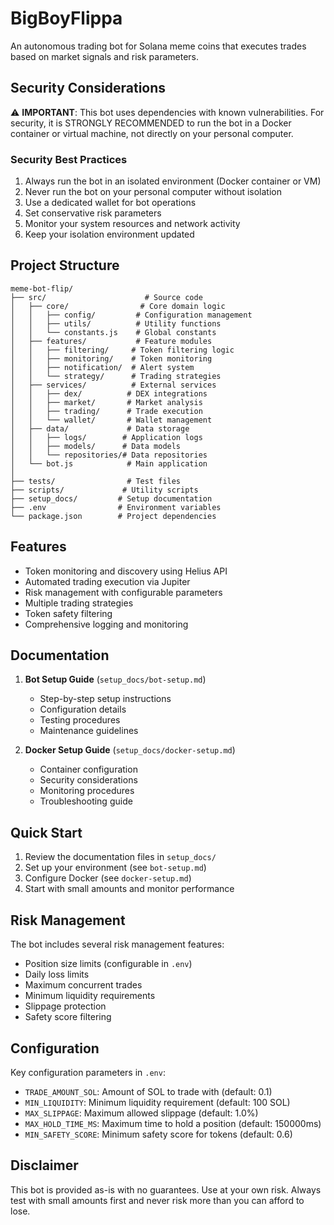 # BigBoyFlippa

An autonomous trading bot for Solana meme coins that executes trades based on market signals and risk parameters.

## Security Considerations

⚠️ **IMPORTANT**: This bot uses dependencies with known vulnerabilities. For security, it is STRONGLY RECOMMENDED to run the bot in a Docker container or virtual machine, not directly on your personal computer.

### Security Best Practices
1. Always run the bot in an isolated environment (Docker container or VM)
2. Never run the bot on your personal computer without isolation
3. Use a dedicated wallet for bot operations
4. Set conservative risk parameters
5. Monitor your system resources and network activity
6. Keep your isolation environment updated

## Project Structure

```
meme-bot-flip/
├── src/                      # Source code
│   ├── core/                # Core domain logic
│   │   ├── config/         # Configuration management
│   │   ├── utils/          # Utility functions
│   │   └── constants.js    # Global constants
│   ├── features/           # Feature modules
│   │   ├── filtering/     # Token filtering logic
│   │   ├── monitoring/    # Token monitoring
│   │   ├── notification/  # Alert system
│   │   └── strategy/      # Trading strategies
│   ├── services/          # External services
│   │   ├── dex/          # DEX integrations
│   │   ├── market/       # Market analysis
│   │   ├── trading/      # Trade execution
│   │   └── wallet/       # Wallet management
│   ├── data/             # Data storage
│   │   ├── logs/        # Application logs
│   │   ├── models/      # Data models
│   │   └── repositories/# Data repositories
│   └── bot.js            # Main application
│
├── tests/                # Test files
├── scripts/             # Utility scripts
├── setup_docs/         # Setup documentation
├── .env                # Environment variables
└── package.json        # Project dependencies
```

## Features

- Token monitoring and discovery using Helius API
- Automated trading execution via Jupiter
- Risk management with configurable parameters
- Multiple trading strategies
- Token safety filtering
- Comprehensive logging and monitoring

## Documentation

1. **Bot Setup Guide** (`setup_docs/bot-setup.md`)
   - Step-by-step setup instructions
   - Configuration details
   - Testing procedures
   - Maintenance guidelines

2. **Docker Setup Guide** (`setup_docs/docker-setup.md`)
   - Container configuration
   - Security considerations
   - Monitoring procedures
   - Troubleshooting guide

## Quick Start

1. Review the documentation files in `setup_docs/`
2. Set up your environment (see `bot-setup.md`)
3. Configure Docker (see `docker-setup.md`)
4. Start with small amounts and monitor performance

## Risk Management

The bot includes several risk management features:
- Position size limits (configurable in `.env`)
- Daily loss limits
- Maximum concurrent trades
- Minimum liquidity requirements
- Slippage protection
- Safety score filtering

## Configuration

Key configuration parameters in `.env`:
- `TRADE_AMOUNT_SOL`: Amount of SOL to trade with (default: 0.1)
- `MIN_LIQUIDITY`: Minimum liquidity requirement (default: 100 SOL)
- `MAX_SLIPPAGE`: Maximum allowed slippage (default: 1.0%)
- `MAX_HOLD_TIME_MS`: Maximum time to hold a position (default: 150000ms)
- `MIN_SAFETY_SCORE`: Minimum safety score for tokens (default: 0.6)

## Disclaimer

This bot is provided as-is with no guarantees. Use at your own risk. Always test with small amounts first and never risk more than you can afford to lose.
